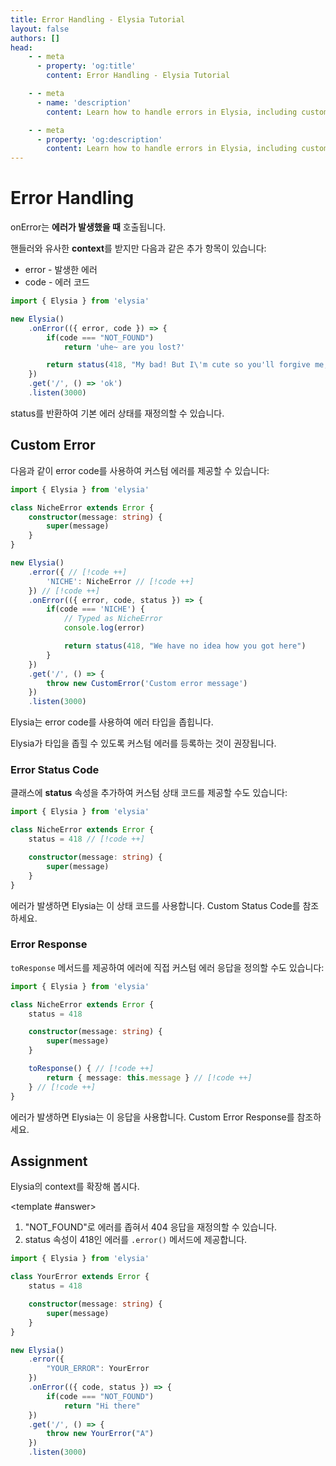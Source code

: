 ```yaml
---
title: Error Handling - Elysia Tutorial
layout: false
authors: []
head:
    - - meta
      - property: 'og:title'
        content: Error Handling - Elysia Tutorial

    - - meta
      - name: 'description'
        content: Learn how to handle errors in Elysia, including custom error handling, error codes, and best practices for managing exceptions in your web applications.

    - - meta
      - property: 'og:description'
        content: Learn how to handle errors in Elysia, including custom error handling, error codes, and best practices for managing exceptions in your web applications.
---
```


<script setup lang="ts">
import { Elysia } from 'elysia'

import Editor from '../../../components/xiao/playground/playground.vue'
import DocLink from '../../../components/xiao/doc-link/doc-link.vue'
import Playground from '../../../components/nearl/playground.vue'

import { code, testcases } from './data'
</script>

<Editor :code="code" :testcases="testcases">

# Error Handling

<DocLink href="/essential/life-cycle#on-error-error-handling">onError</DocLink>는 **에러가 발생했을 때** 호출됩니다.

핸들러와 유사한 **context**를 받지만 다음과 같은 추가 항목이 있습니다:
- error - 발생한 에러
- <DocLink href="/essential/life-cycle#error-code">code</DocLink> - 에러 코드

```typescript
import { Elysia } from 'elysia'

new Elysia()
	.onError(({ error, code }) => {
		if(code === "NOT_FOUND")
			return 'uhe~ are you lost?'

		return status(418, "My bad! But I\'m cute so you'll forgive me, right?")
	})
	.get('/', () => 'ok')
	.listen(3000)
```

<DocLink href="/essential/handler#status">status</DocLink>를 반환하여 기본 에러 상태를 재정의할 수 있습니다.

## Custom Error

다음과 같이 <DocLink href="/essential/life-cycle#error-code">error code</DocLink>를 사용하여 커스텀 에러를 제공할 수 있습니다:

```typescript
import { Elysia } from 'elysia'

class NicheError extends Error {
	constructor(message: string) {
		super(message)
	}
}

new Elysia()
	.error({ // [!code ++]
		'NICHE': NicheError // [!code ++]
	}) // [!code ++]
	.onError(({ error, code, status }) => {
		if(code === 'NICHE') {
			// Typed as NicheError
			console.log(error)

			return status(418, "We have no idea how you got here")
		}
	})
	.get('/', () => {
		throw new CustomError('Custom error message')
	})
	.listen(3000)
```

Elysia는 <DocLink href="/essential/life-cycle#error-code">error code</DocLink>를 사용하여 에러 타입을 좁힙니다.

Elysia가 타입을 좁힐 수 있도록 커스텀 에러를 등록하는 것이 권장됩니다.

### Error Status Code
클래스에 **status** 속성을 추가하여 커스텀 상태 코드를 제공할 수도 있습니다:

```typescript
import { Elysia } from 'elysia'

class NicheError extends Error {
	status = 418 // [!code ++]

	constructor(message: string) {
		super(message)
	}
}
```

에러가 발생하면 Elysia는 이 상태 코드를 사용합니다. <DocLink href="/error-handling.html#custom-status-code">Custom Status Code</DocLink>를 참조하세요.

### Error Response
`toResponse` 메서드를 제공하여 에러에 직접 커스텀 에러 응답을 정의할 수도 있습니다:

```typescript
import { Elysia } from 'elysia'

class NicheError extends Error {
	status = 418

	constructor(message: string) {
		super(message)
	}

	toResponse() { // [!code ++]
		return { message: this.message } // [!code ++]
	} // [!code ++]
}
```

에러가 발생하면 Elysia는 이 응답을 사용합니다. <DocLink href="/error-handling.html#custom-error-response">Custom Error Response</DocLink>를 참조하세요.

## Assignment

Elysia의 context를 확장해 봅시다.

<template #answer>
1. "NOT_FOUND"로 에러를 좁혀서 404 응답을 재정의할 수 있습니다.
2. status 속성이 418인 에러를 `.error()` 메서드에 제공합니다.

```typescript
import { Elysia } from 'elysia'

class YourError extends Error {
	status = 418

	constructor(message: string) {
		super(message)
	}
}

new Elysia()
	.error({
		"YOUR_ERROR": YourError
	})
	.onError(({ code, status }) => {
		if(code === "NOT_FOUND")
			return "Hi there"
	})
	.get('/', () => {
		throw new YourError("A")
	})
	.listen(3000)
```
</template>

</Editor>
